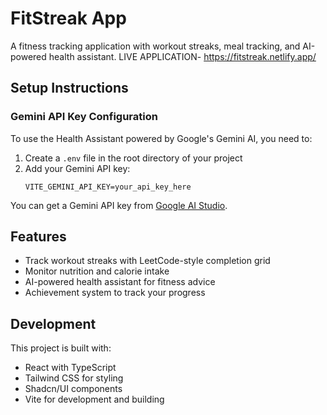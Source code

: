 
# FitStreak App

A fitness tracking application with workout streaks, meal tracking, and AI-powered health assistant.
LIVE APPLICATION-
https://fitstreak.netlify.app/

## Setup Instructions

### Gemini API Key Configuration

To use the Health Assistant powered by Google's Gemini AI, you need to:

1. Create a `.env` file in the root directory of your project
2. Add your Gemini API key:
   ```
   VITE_GEMINI_API_KEY=your_api_key_here
   ```

You can get a Gemini API key from [Google AI Studio](https://makersuite.google.com/app/apikey).

## Features

- Track workout streaks with LeetCode-style completion grid
- Monitor nutrition and calorie intake 
- AI-powered health assistant for fitness advice
- Achievement system to track your progress

## Development

This project is built with:

- React with TypeScript
- Tailwind CSS for styling
- Shadcn/UI components
- Vite for development and building

